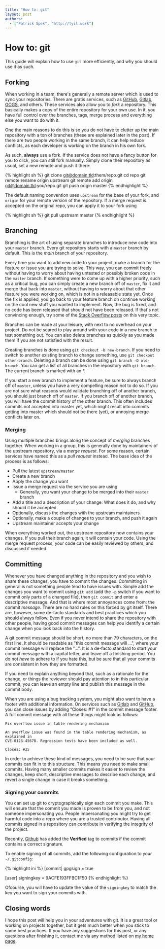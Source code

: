 ```yaml
---
title: "How to: git"
layout: post
authors:
  - ["Patrick Spek", "http://tyil.work"]
---
```


# How to: git
This guide will explain how to use `git` more efficiently, and why you should
use it as such.

## Forking
When working in a team, there's generally a remote server which is used to sync
your repositories. There are gratis services, such as [GitHub][github],
[Gitlab][gitlab], [GOGS][gogs], and others. These services also allow you to
*fork* a repository. This basically makes a copy of the entire repository for
your own use. In it, you have full control over the branches, tags, merge
process and everything else you want to do with it.

One the main reasons to do this is so you do not have to clutter up the main
repository with a ton of branches (these are explained later in the post). If
there are two people working in the same branch, it can help reduce conflicts,
as each developer is working on the branch in his own fork.

As such, **always** use a fork. If the service does not have a fancy button for
you to click, you can still fork manually. Simply clone their repository as
usual, set a new remote and push it there:

{% highlight sh %}
git clone git@domain.tld:them/repo.git
cd repo
git remote rename origin upstream
git remote add origin git@domain.tld:you/repo.git
git push origin master
{% endhighlight %}

The default naming convention uses `upstream` for the base of your fork, and
`origin` for your remote version of the repository. If a merge request is
accepted on the original repo, you can apply it to your fork using

{% highlight sh %}
git pull upstream master
{% endhighlight %}

## Branching
Branching is the art of using separate branches to introduce new code into your
`master` branch. Every git repository starts with a `master` branch by default.
This is the *main* branch of your repository.

Every time you want to add new code to your project, make a branch for the
feature or issue you are trying to solve. This way, you can commit freely
without having to worry about having untested or possibly broken code in the
`master` branch. If something were to come up with a higher priority, such as a
critical bug, you can simply create a new branch off of `master`, fix it and
merge that back into `master`, without having to worry about that other feature
you were working on, which is not in a releasable state yet. Once the fix is
applied, you go back to your feature branch on continue working on the cool new
stuff you wanted to implement. Now, the bug is fixed, and no code has been
released that should not have been released. If that's not convincing enough,
try some of the [Stack Overflow posts][so-git-branch] on this very topic.

Branches can be made at your leisure, with next to no overhead on your project.
Do not be scared to play around with your code in a new branch to test
something out. You can also delete branches as quickly as you made them if you
are not satisfied with the result.

Creating branches is done using `git checkout -b new-branch`. If you need to
switch to another existing branch to change something, use
`git checkout other-branch`. Deleting a branch can be done using
`git branch -D old-branch`. You can get a list of all branches in the
repository with `git branch`. The current branch is marked with an \*.

If you start a new branch to implement a feature, be sure to always branch off
of `master`, unless you have a very compelling reason not to do so. If you are
not sure what reasons would validate branching off of another branch, you
should just branch off of `master`. If you branch off of another branch, you
will have the commit history of the other branch. This often includes commits
not accepted into master yet, which might result into commits getting into
master which should not be there (yet), or annoying merge conflicts later on.

### Merging
Using multiple branches brings along the concept of *merging* branches
together. When working in a group, this is generally done by maintainers of the
upstream repository, via a *merge request*. For some reason, certain services
have named this as a *pull request* instead. The base idea of the process is as
follows:

- Pull the latest `upstream/master`
- Create a new branch 
- Apply the change you want
- Issue a merge request via the service you are using
  - Generally, you want your change to be merged into their `master` branch
- Add a title and a description of your change: What does it do, and why should it be accepted
- Optionally, discuss the changes with the upstream maintainers
- Optionally, make a couple of changes to your branch, and push it again
- Upstream maintainer accepts your change

When everything worked out, the upstream repository now contains your changes.
If you pull their branch again, it will contain your code. Using the merge
request process, your code can be easily reviewed by others, and discussed if
needed.

## Committing
Whenever you have changed anything in the repository and you wish to share
these changes, you have to commit the changes. Committing in general is not
something people tend to have issues with. Simple add the changes you want to
commit using `git add` (add the `-p` switch if you want to commit only parts of
a changed file), then `git commit` and enter a descriptive message. And that is
where most annoyances come from: the commit *message*. There are no hard rules
on this forced by git itself. There are, however, some de-facto standards and
best practices which you should always follow. Even if you never intend to
share the repository with other people, having good commit messages can help
you identify a certain change when you look back into the history.

A git commit message should be short, no more than 79 characters, on the first
line. It should be readable as "this commit message will ...", where your
commit message will replace the "...". It is a de-facto standard to start your
commit message with a capital letter, and leave off a finishing period. You do
not *have* to adhere to if you hate this, but be sure that all your commits are
consistent in how they are formatted.

If you need to explain anything beyond that, such as a rationale for the
change, or things the reviewer should pay attention to in this particular
commit, you can leave an empty line and publish this message in the commit
body.

When you are using a bug tracking system, you might also want to have a footer
with additional information. On services such as [Gitlab][gitlab] and
[GitHub][github], you can close issues by adding "Closes: #1" in the commit
message footer. A full commit message with all these things might look as
follows:

```
Fix overflow issue in table rendering mechanism

An overflow issue was found in the table rendering mechanism, as explained in
CVE-0123-45678. Regression tests have been included as well.

Closes: #35
```

In order to achieve these kind of messages, you need to be sure that your
commits can fit in to this structure. This means you need to make small
commits. Having many smaller commits makes it easier to review the changes,
keep short, descriptive messages to describe each change, and revert a single
change in case it breaks something.

### Signing your commits
You can set up git to cryptographically sign each commit you make. This will
ensure that the commit you made is proven to be from you, and not someone
impersonating you. People impersonating you might try to get harmful code into
a repo where you are a trusted contributor. Having all commits signed in a
repository can contribute in verifying the integrity of the project.

Recently, [Github][github] has added the **Verified** tag to commits if the
commit contains a correct signature.

To enable signing of all commits, add the following configuration to your
`~/.gitconfig`:

{% highlight ini %}
[commit]
	gpgsign = true

[user]
	signingkey = 9ACFE193FFBC1F50
{% endhighlight %}

Ofcourse, you will have to update the value of the `signingkey` to match
the key you want to sign your commits with.

## Closing words
I hope this post will help you in your adventures with git. It is a great tool
or working on projects together, but it gets much better when you stick to some
best practices. If you have any suggestions for this post, or any questions
after finishing it, contact me via any method listed on [my home page][home].

[github]: https://github.com
[gitlab]: https://gitlab.com
[gogs]: https://gogs.io
[home]: https://tyil.work
[so-git-branch]: https://softwareengineering.stackexchange.com/questions/335654/git-what-issues-arise-from-working-directly-on-master

